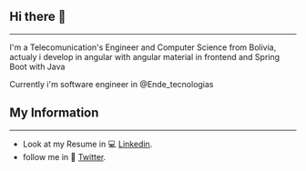 ## Hi there 👋
---

I'm a Telecomunication's Engineer and Computer Science  from Bolivia, actualy i develop in angular with angular material in frontend and Spring Boot with Java

Currently i'm software engineer in @Ende_tecnologias 

## My Information
---

* Look at my Resume in  :computer: [Linkedin](https://www.linkedin.com/in/alextoro1185/).
* follow me in :page_facing_up: [Twitter](https://twitter.com/alejandro_ro11).

<!--
**alero11/alero11** is a ✨ _special_ ✨ repository because its `README.md` (this file) appears on your GitHub profile.

Here are some ideas to get you started:

- 🔭 I’m currently working on ...
- 🌱 I’m currently learning ...
- 👯 I’m looking to collaborate on ...
- 🤔 I’m looking for help with ...
- 💬 Ask me about ...
- 📫 How to reach me: ...
- 😄 Pronouns: ...
- ⚡ Fun fact: ...
-->
